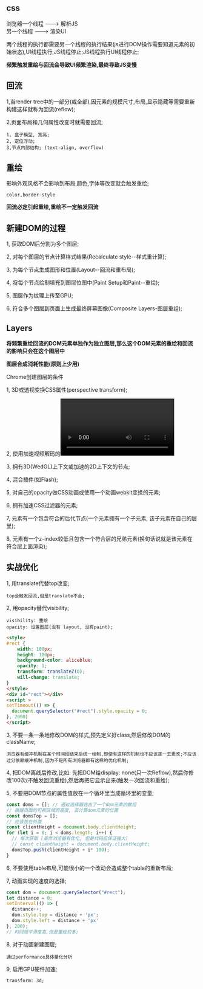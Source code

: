 ## css
浏览器一个线程 ---> 解析JS <br>
另一个线程 ---> 渲染UI

两个线程的执行都需要另一个线程的执行结果(js进行DOM操作需要知道元素的初始状态),UI线程执行,JS线程停止;JS线程执行UI线程停止;

**频繁触发重绘与回流会导致UI频繁渲染,最终导致JS变慢**

## 回流
1,当render tree中的一部分(或全部),因元素的规模尺寸,布局,显示隐藏等需要重新构建这样就称为回流(reflow);

2,页面布局和几何属性改变时就需要回流;

    1, 盒子模型, 宽高;
    2, 定位浮动;
    3,节点内部结构; (text-align, overflow) 
## 重绘

影响外观风格不会影响到布局,颜色,字体等改变就会触发重绘;

    color,border-style
**回流必定引起重绘,重绘不一定触发回流**
## 新建DOM的过程
1, 获取DOM后分割为多个图层;

2, 对每个图层的节点计算样式结果(Recalculate style--样式重计算);

3, 为每个节点生成图形和位置(Layout--回流和重布局);

4, 将每个节点绘制填充到图层位图中(Paint Setup和Paint--重绘);

5, 图层作为纹理上传至GPU;

6, 符合多个图层到页面上生成最终屏幕图像(Composite Layers-图层重组);

## Layers

**将频繁重绘回流的DOM元素单独作为独立图层,那么这个DOM元素的重绘和回流的影响只会在这个图层中**

**图层合成消耗性能(原则上少用)**

Chrome创建图层的条件

1, 3D或透视变换CSS属性(perspective transform);

2, 使用加速视频解码的<video>节点;

3, 拥有3D(WedGL)上下文或加速的2D上下文的<canvas>节点;

4, 混合插件(如Flash);

5, 对自己的opacity做CSS动画或使用一个动画webkit变换的元素;

6, 拥有加速CSS过滤器的元素;

7, 元素有一个包含符合的后代节点(一个元素拥有一个子元素, 该子元素在自己的层里);

8, 元素有一个z-index较低且包含一个符合层的兄弟元素(换句话说就是该元素在符合层上面渲染);

## 实战优化

1, 用translate代替top改变;

    top会触发回流,但是translate不会;
    
2, 用opacity替代visibility;

    visibility: 重绘
    opacity: 设置图层(没有 layout, 没有paint);
```html
<style>
#rect {
    width: 100px;
    height: 100px;
    background-color: aliceblue;
    opacity: 1;
    transform: translateZ(0);
    will-change: translate;
}
</style>
<div id="rect"></div>
<script >
setTimeout(() => {
  document.querySelector("#rect").style.opacity = 0;
}, 2000)
</script>
```

3, 不要一条一条地修改DOM的样式,预先定义好class,然后修改DOM的className;

    浏览器有缓冲机制在某个时间段结束后统一绘制,即使有这样的机制也不应该逐一去更改;不应该过分依赖缓冲机制,因为不是所有浏览器都有这样的优化机制;

4, 把DOM离线后修改,比如: 先把DOM给display: none(只一次Reflow),然后你修改100次(不触发回流重绘),然后再把它显示出来(触发一次回流和重绘);

5, 不要把DOM节点的属性值放在一个循环里当成循环里的变量;
```javascript
const doms = []; // 通过选择器选出了一个dom元素的数组
// 根据页面的可视区域的高度, 去计算dom元素的位置
const domsTop = [];
// 应该放在外面
const clientHeight = document.body.clientHeight;
for (let i = 0; i < doms.length; i++) {
  // 每次获取 (虽然浏览器有优化, 但是代码应保证强大)
  // const clientHeight = document.body.clientHeight;
  domsTop.push(clientHeight + i* 100);
}
```
6, 不要使用table布局,可能很小的一个改动会造成整个table的重新布局;

7, 动画实现的速度的选择;
```javascript
const dom = document.querySelector("#rect");
let distance = 0;
setInterval(() => {
  distance++;
  dom.style.top = distance + 'px';
  dom.style.left = distance + 'px'
}, 200);
// 时间短平滑度高,但是重绘较多;
```
8, 对于动画新建图层;

    通过performance具体量化分析

9, 启用GPU硬件加速;

    transform: 3d;
















